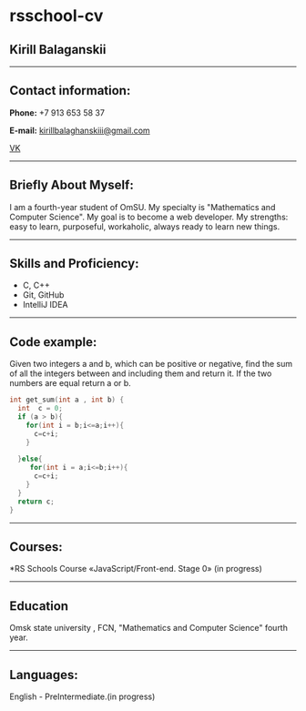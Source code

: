 rsschool-cv
========

__Kirill Balaganskii__
-------
---
__Contact information:__
-------
__Phone:__ +7 913 653 58 37 

__E-mail:__ kirillbalaghanskiii@gmail.com

[VK](https://vk.com/id187879688)


---
__Briefly About Myself:__
-------
I am a fourth-year student of OmSU. My specialty is "Mathematics and Computer Science". My goal is to become a web developer. My strengths: easy to learn, purposeful, workaholic, always ready to learn new things.

---
__Skills and Proficiency:__
-------
* C, C++
* Git, GitHub
* IntelliJ IDEA
---
__Code example:__
--------
Given two integers a and b, which can be positive or negative, find the sum of all the integers between and including them and return it. If the two numbers are equal return a or b.
```C
int get_sum(int a , int b) {
  int  c = 0;
  if (a > b){
    for(int i = b;i<=a;i++){
      c=c+i;
    }
      
  }else{
     for(int i = a;i<=b;i++){
      c=c+i;
    }
  }
  return c;
}
```

---
__Courses:__
--------
*RS Schools Course «JavaScript/Front-end. Stage 0» (in progress)

---
__Education__
--------
Omsk state university , FCN, "Mathematics and Computer Science" fourth year.

---
__Languages:__
-------
English - PreIntermediate.(in progress)
